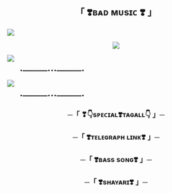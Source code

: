 <h2 align="center">
    「 ❣️ʙᴀᴅ ᴍᴜsɪᴄ ❣️ 」
</h2>
<a href="https://youtu.be/0hP_JY_APq0?si=md6qsZQP2UaQ-SPn"><img src="https://user-images.githubusercontent.com/73097560/115834477-dbab4500-a447-11eb-908a-139a6edaec5c.gif"></a>

<p align="center"><a href="https://t.me/CuteDevil_Music"><img src="https://telegra.ph/file/3df11bcade4a69a6335f2.jpg"></a></p>

<a href="https://youtu.be/0hP_JY_APq0?si=md6qsZQP2UaQ-SPn"><img src="https://user-images.githubusercontent.com/73097560/115834477-dbab4500-a447-11eb-908a-139a6edaec5c.gif"></a>


        •━━━━━━━━•••━━━━━━━━•

<img src="https://readme-typing-svg.herokuapp.com?color=FF0000&width=420&lines=MADE+BYE+CUTEDEVIL %E2%9D%A4%EF%B8%8F"> 

        •━━━━━━━━•••━━━━━━━━•


<h3 align="center">
    ─「 ❣👇sᴘᴇᴄɪᴀʟ❣️ᴛᴀɢᴀʟʟ👇 」─   
</h3>

<h3 align="center">
    ─「 ❣️ᴛᴇʟᴇɢʀᴀᴘʜ ʟɪɴᴋ❣️ 」─   
</h3>

<h3 align="center">
    ─「 ❣️ʙᴀss sᴏɴɢ❣️ 」─   
</h3>

<h3 align="center">
    ─「 ❣️sʜᴀʏᴀʀɪ❣️ 」─   
</h3>
